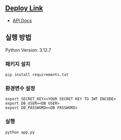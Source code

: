 ## [Deploy Link](http://113.198.66.75:10164/)
- [API Docs](http://113.198.66.75:10164/apidocs/)

## 실행 방법

Python Version: 3.12.7

### 패키지 설치
```
pip install requirements.txt
```

### 환경변수 설정
```
export SECRET_KEY=<YOUR SECRET KEY TO JWT ENCODE>
export DB_USER=<DB USER>
export DB_PASSWORD=<DB PASSWORD>
```

### 실행
```
python app.py
```
